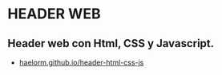 # HEADER WEB

## Header web con Html, CSS y Javascript.

- [haelorm.github.io/header-html-css-js](https://haelorm.github.io/header-html-css-js)

